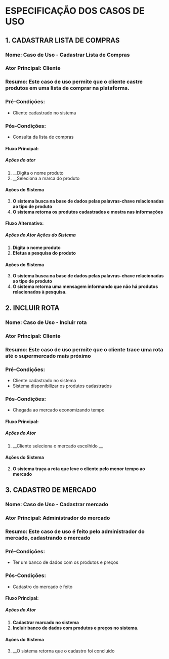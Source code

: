 # ESPECIFICAÇÃO DOS CASOS DE USO

## 1. CADASTRAR LISTA DE COMPRAS
### Nome: Caso de Uso - Cadastrar Lista de Compras
### Ator Principal: Cliente
### Resumo: Este caso de uso permite que o cliente castre produtos em uma lista de comprar na plataforma.
### Pré-Condições: 
* Cliente cadastrado no sistema 
### Pós-Condições: 
* Consulta da lista de compras
#### Fluxo Principal:
##### Ações do ator
1. __Digita o nome produto
2. __Seleciona a marca do produto
#### Ações do Sistema
3. **O sistema busca na base de dados pelas palavras-chave relacionadas ao tipo de produto**
4. **O sistema retorna os produtos cadastrados e mostra nas informações**

#### Fluxo Alternativo:
##### __Ações do Ator__ **Ações do Sistema**
1. __Digita o nome produto__
2. __Efetua a pesquisa do produto__
#### Ações do Sistema
3. **O sistema busca na base de dados pelas palavras-chave relacionadas ao tipo de produto**
4. **O sistema retorna uma mensagem informando que não há produtos relacionados à pesquisa.**

## 2. INCLUIR ROTA
### Nome: Caso de Uso - Incluir rota
### Ator Principal: Cliente
### Resumo: Este caso de uso permite que o cliente trace uma rota até o supermercado mais próximo
### Pré-Condições: 
* Cliente cadastrado no sistema
* Sistema disponibilizar os produtos cadastrados
### Pós-Condições:
* Chegada ao mercado economizando tempo
#### Fluxo Principal:
##### __Ações do Ator__
1. __Cliente seleciona o mercado escolhido __ 
#### Ações do Sistema
2. **O sistema traça a rota que leve o cliente pelo menor tempo ao mercado**

## 3. CADASTRO DE MERCADO
### Nome: Caso de Uso - Cadastrar mercado
### Ator Principal: Administrador do mercado
### Resumo: Este caso de uso é feito pelo administrador do mercado, cadastrando o mercado
### Pré-Condições: 
* Ter um banco de dados com os produtos e preços
### Pós-Condições:
* Cadastro do mercado é feito
#### Fluxo Principal:
##### __Ações do Ator__ 
1. __Cadastrar marcado no sistema__
2. __Incluir banco de dados com produtos e preços no sistema.__
#### Ações do Sistema
3. __O sistema retorna que o cadastro foi concluido

